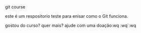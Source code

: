 git course

este é um respositorio teste para enisar como o Git funciona.


gostou do curso? quer mais? ajude com uma doação:wq
:wq`:wq
 
